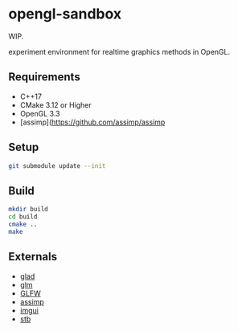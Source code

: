 # opengl-sandbox

WIP.

experiment environment for realtime graphics methods in OpenGL.

## Requirements

* C++17
* CMake 3.12 or Higher
* OpenGL 3.3
* [assimp](https://github.com/assimp/assimp

## Setup

```bash
git submodule update --init
```

## Build

```bash
mkdir build
cd build
cmake ..
make
```

## Externals

* [glad](https://github.com/Dav1dde/glad)
* [glm](https://github.com/g-truc/glm)
* [GLFW](https://github.com/glfw/glfw)
* [assimp](https://github.com/assimp/assimp)
* [imgui](https://github.com/ocornut/imgui)
* [stb](https://github.com/nothings/stb)